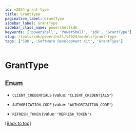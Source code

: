 ```yaml
---
id: v2024-grant-type
title: GrantType
pagination_label: GrantType
sidebar_label: GrantType
sidebar_class_name: powershellsdk
keywords: ['powershell', 'PowerShell', 'sdk', 'GrantType'] 
slug: /tools/sdk/powershell/v2024/models/grant-type
tags: ['SDK', 'Software Development Kit', 'GrantType']
---
```



# GrantType

## Enum


* `CLIENT_CREDENTIALS` (value: `"CLIENT_CREDENTIALS"`)

* `AUTHORIZATION_CODE` (value: `"AUTHORIZATION_CODE"`)

* `REFRESH_TOKEN` (value: `"REFRESH_TOKEN"`)


[[Back to top]](#) 

